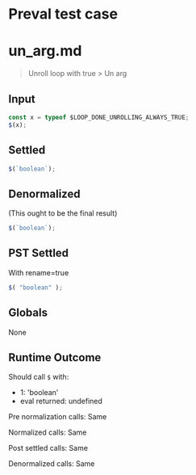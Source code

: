 # Preval test case

# un_arg.md

> Unroll loop with true > Un arg
>
>

## Input

`````js filename=intro
const x = typeof $LOOP_DONE_UNROLLING_ALWAYS_TRUE;
$(x);
`````


## Settled


`````js filename=intro
$(`boolean`);
`````


## Denormalized
(This ought to be the final result)

`````js filename=intro
$(`boolean`);
`````


## PST Settled
With rename=true

`````js filename=intro
$( "boolean" );
`````


## Globals


None


## Runtime Outcome


Should call `$` with:
 - 1: 'boolean'
 - eval returned: undefined

Pre normalization calls: Same

Normalized calls: Same

Post settled calls: Same

Denormalized calls: Same
